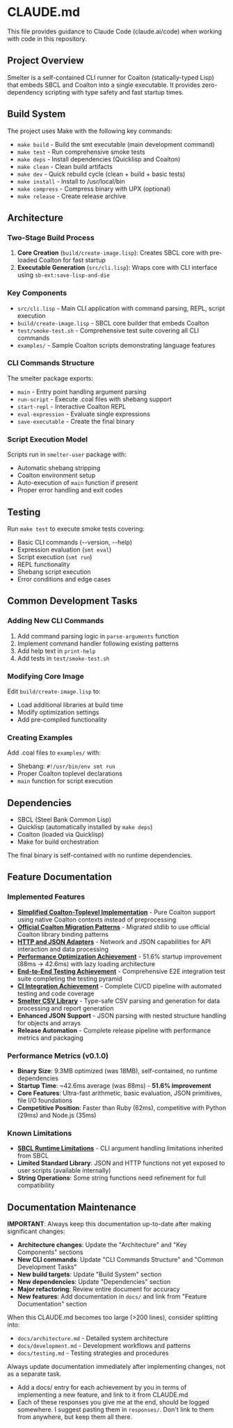 # CLAUDE.md

This file provides guidance to Claude Code (claude.ai/code) when working with code in this repository.

## Project Overview

Smelter is a self-contained CLI runner for Coalton (statically-typed Lisp) that embeds SBCL and Coalton into a single executable. It provides zero-dependency scripting with type safety and fast startup times.

## Build System

The project uses Make with the following key commands:

- `make build` - Build the smt executable (main development command)
- `make test` - Run comprehensive smoke tests
- `make deps` - Install dependencies (Quicklisp and Coalton)
- `make clean` - Clean build artifacts
- `make dev` - Quick rebuild cycle (clean + build + basic tests)
- `make install` - Install to /usr/local/bin
- `make compress` - Compress binary with UPX (optional)
- `make release` - Create release archive

## Architecture

### Two-Stage Build Process

1. **Core Creation** (`build/create-image.lisp`): Creates SBCL core with pre-loaded Coalton for fast startup
2. **Executable Generation** (`src/cli.lisp`): Wraps core with CLI interface using `sb-ext:save-lisp-and-die`

### Key Components

- `src/cli.lisp` - Main CLI application with command parsing, REPL, script execution
- `build/create-image.lisp` - SBCL core builder that embeds Coalton
- `test/smoke-test.sh` - Comprehensive test suite covering all CLI commands
- `examples/` - Sample Coalton scripts demonstrating language features

### CLI Commands Structure

The smelter package exports:
- `main` - Entry point handling argument parsing
- `run-script` - Execute .coal files with shebang support
- `start-repl` - Interactive Coalton REPL
- `eval-expression` - Evaluate single expressions
- `save-executable` - Create the final binary

### Script Execution Model

Scripts run in `smelter-user` package with:
- Automatic shebang stripping
- Coalton environment setup
- Auto-execution of `main` function if present
- Proper error handling and exit codes

## Testing

Run `make test` to execute smoke tests covering:
- Basic CLI commands (--version, --help)
- Expression evaluation (`smt eval`)
- Script execution (`smt run`)
- REPL functionality
- Shebang script execution
- Error conditions and edge cases

## Common Development Tasks

### Adding New CLI Commands

1. Add command parsing logic in `parse-arguments` function
2. Implement command handler following existing patterns
3. Add help text in `print-help`
4. Add tests in `test/smoke-test.sh`

### Modifying Core Image

Edit `build/create-image.lisp` to:
- Load additional libraries at build time
- Modify optimization settings
- Add pre-compiled functionality

### Creating Examples

Add .coal files to `examples/` with:
- Shebang: `#!/usr/bin/env smt run`
- Proper Coalton toplevel declarations
- `main` function for script execution

## Dependencies

- SBCL (Steel Bank Common Lisp)
- Quicklisp (automatically installed by `make deps`)
- Coalton (loaded via Quicklisp)
- Make for build orchestration

The final binary is self-contained with no runtime dependencies.

## Feature Documentation

### Implemented Features
- **[Simplified Coalton-Toplevel Implementation](docs/coalton-toplevel-implementation.md)** - Pure Coalton support using native Coalton contexts instead of preprocessing
- **[Official Coalton Migration Patterns](docs/coalton-migration-patterns.md)** - Migrated stdlib to use official Coalton library binding patterns
- **[HTTP and JSON Adapters](docs/http-json-adapters.md)** - Network and JSON capabilities for API interaction and data processing
- **[Performance Optimization Achievement](docs/performance-optimization-achievement.md)** - 51.6% startup improvement (88ms → 42.6ms) with lazy loading architecture
- **[End-to-End Testing Achievement](docs/e2e-testing-achievement.md)** - Comprehensive E2E integration test suite completing the testing pyramid
- **[CI Integration Achievement](docs/ci-integration-achievement.md)** - Complete CI/CD pipeline with automated testing and code coverage
- **[Smelter CSV Library](docs/smelter-csv-library.md)** - Type-safe CSV parsing and generation for data processing and report generation
- **Enhanced JSON Support** - JSON parsing with nested structure handling for objects and arrays
- **Release Automation** - Complete release pipeline with performance metrics and packaging

### Performance Metrics (v0.1.0)
- **Binary Size**: 9.3MB optimized (was 18MB), self-contained, no runtime dependencies  
- **Startup Time**: ~42.6ms average (was 88ms) - **51.6% improvement**
- **Core Features**: Ultra-fast arithmetic, basic evaluation, JSON primitives, file I/O foundations
- **Competitive Position**: Faster than Ruby (62ms), competitive with Python (29ms) and Node.js (35ms)

### Known Limitations
- **[SBCL Runtime Limitations](docs/sbcl-runtime-limitations.md)** - CLI argument handling limitations inherited from SBCL
- **Limited Standard Library**: JSON and HTTP functions not yet exposed to user scripts (available internally)
- **String Operations**: Some string functions need refinement for full compatibility

## Documentation Maintenance

**IMPORTANT**: Always keep this documentation up-to-date after making significant changes:

- **Architecture changes**: Update the "Architecture" and "Key Components" sections
- **New CLI commands**: Update "CLI Commands Structure" and "Common Development Tasks" 
- **New build targets**: Update "Build System" section
- **New dependencies**: Update "Dependencies" section
- **Major refactoring**: Review entire document for accuracy
- **New features**: Add documentation in `docs/` and link from "Feature Documentation" section

When this CLAUDE.md becomes too large (>200 lines), consider splitting into:
- `docs/architecture.md` - Detailed system architecture
- `docs/development.md` - Development workflows and patterns
- `docs/testing.md` - Testing strategies and procedures

Always update documentation immediately after implementing changes, not as a separate task.
- Add a docs/ entry for each achievement by you in terms of implementing a new feature, and link to it from CLAUDE.md
- Each of these responses you give me at the end, should be logged somewhere. I suggest pasting them in `responses/`. Don't link to them from anywhere, but keep them all there.
